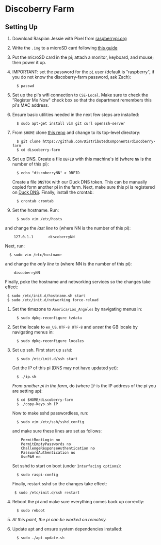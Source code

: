 # Discoberry Farm

## Setting Up

1. Download Raspian Jessie with Pixel from
   [raspberrypi.org](https://www.raspberrypi.org/downloads/raspbian/)

1. Write the `.img` to a microSD card following
   [this guide](https://www.raspberrypi.org/documentation/installation/installing-images/README.md)

1. Put the microSD card in the pi; attach a monitor, keyboard, and mouse;
   then power it up.

1. IMPORTANT: set the password for the `pi` user (default is "raspberry",
   if you do not know the discoberry-farm password, ask Zach):
   ```
     $ passwd
   ```

1. Set up the pi's wifi connection to `CSE-Local`. Make sure to check the
   "Register Me Now" check box so that the department remembers this pi's
   MAC address.

1. Ensure basic utilities needed in the next few steps are installed:
   ```
     $ sudo apt-get install vim git curl openssh-server
   ```

1. From `$HOME` clone [this repo](https://github.com/DistributedComponents/discoberry-farm)
   and change to its top-level directory:
   ```
     $ git clone https://github.com/DistributedComponents/discoberry-farm
     $ cd discoberry-farm
   ```

1. Set up DNS. Create a file `DBFID` with this machine's id (where `NN` is
   the number of this pi):
   ```
     $ echo "discoberryNN" > DBFID
   ```
   Create a file `DNSTOK` with our Duck DNS token. This can be manually
   copied form another pi in the farm. Next, make sure this pi is
   registered on [Duck DNS](https://www.duckdns.org/). Finally, install
   the crontab:
   ```
     $ crontab crontab
   ```

1. Set the hostname. Run:
   ```
     $ sudo vim /etc/hosts
   ```
  and change the *last line* to (where NN is the number of this pi):
   ```
       127.0.1.1       discoberryNN
   ```
  Next, run:
   ```
     $ sudo vim /etc/hostname
   ```
  and change the *only line* to (where NN is the number of this pi):
   ```
       discoberryNN
   ```
  Finally, poke the hostname and networking services so the changes take effect:
   ```
   	$ sudo /etc/init.d/hostname.sh start
   	$ sudo /etc/init.d/networking force-reload
   ```

1. Set the timezone to `America/Los_Angeles` by navigating menus in:
   ```
     $ sudo dpkg-reconfigure tzdata
   ```

1. Set the locale to `en_US.UTF-8 UTF-8` and *unset* the GB locale by navigating menus in:
   ```
     $ sudo dpkg-reconfigure locales
   ```

1. Set up ssh.  First start up `sshd`:
   ```
     $ sudo /etc/init.d/ssh start
   ```
   Get the IP of this pi (DNS may not have updated yet):
   ```
     $ ./ip.sh
   ```
   *From another pi in the farm*, do (where `IP` is the IP address of the pi
   you are setting up):
   ```
     $ cd $HOME/discoberry-farm
     $ ./copy-keys.sh IP
   ```
   Now to make sshd passwordless, run:
   ```
     $ sudo vim /etc/ssh/sshd_config
   ```
   and make sure these lines are set as follows:
   ```
       PermitRootLogin no
       PermitEmptyPasswords no
       ChallengeResponseAuthentication no
       PasswordAuthentication no
       UsePAM no
   ```
   Set sshd to start on boot (under `Interfacing options`):
   ```
     $ sudo raspi-config
   ```
   Finally, restart sshd so the changes take effect:
   ```
   	$ sudo /etc/init.d/ssh restart
   ```

1. Reboot the pi and make sure everything comes back up correctly:
   ```
     $ sudo reboot
   ```

1. *At this point, the pi can be worked on remotely.*

1. Update apt and ensure system dependencies installed:
   ```
     $ sudo ./apt-update.sh
   ```

